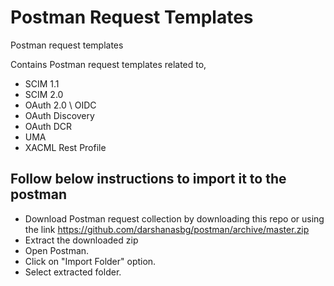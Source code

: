 # Postman Request Templates
Postman request templates

Contains Postman request templates related to,
* SCIM 1.1
* SCIM 2.0
* OAuth 2.0 \ OIDC
* OAuth Discovery
* OAuth DCR
* UMA
* XACML Rest Profile

## Follow below instructions to import it to the postman

* Download Postman request collection by downloading this repo or using the link https://github.com/darshanasbg/postman/archive/master.zip
* Extract the downloaded zip
* Open Postman.
* Click on "Import Folder" option.
* Select extracted folder.
